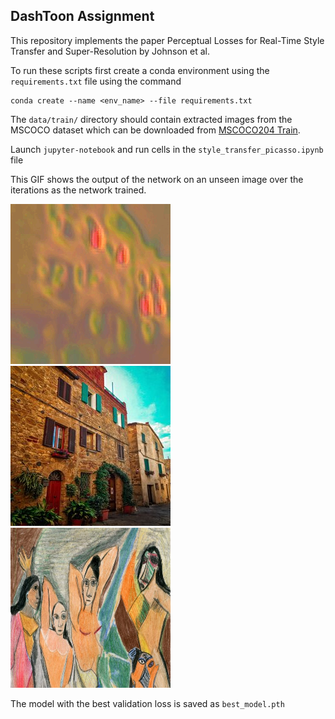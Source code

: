 ## DashToon Assignment

This repository implements the paper Perceptual Losses for Real-Time Style Transfer
and Super-Resolution by Johnson et al.

To run these scripts first create a conda environment using the `requirements.txt` file using the command 

```
conda create --name <env_name> --file requirements.txt
```

The `data/train/` directory should contain extracted images from the MSCOCO dataset which can be downloaded from [MSCOCO204 Train](http://images.cocodataset.org/zips/train2014.zip).

Launch `jupyter-notebook` and run cells in the `style_transfer_picasso.ipynb` file

This GIF shows the output of the network on an unseen image over the iterations as the network trained. 
<br>

![Train GIF](train.gif) ![Content Image](content.jpeg) <img src="style_image.jpeg" alt="Alt Text" width="256" height="256">


The model with the best validation loss is saved as `best_model.pth`

